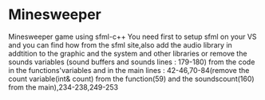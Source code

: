 # Minesweeper
Minesweeper game using sfml-c++ You need first to setup sfml on your VS and you can find how from the sfml site,also add the audio library in addtition to the graphic and the system and other libraries or remove the sounds variables (sound buffers and sounds lines : 179-180) from the code in the functions'variables and in the main lines : 42-46,70-84(remove the count variable(int& count) from the function(59) and the soundscount(160) from the main),234-238,249-253
